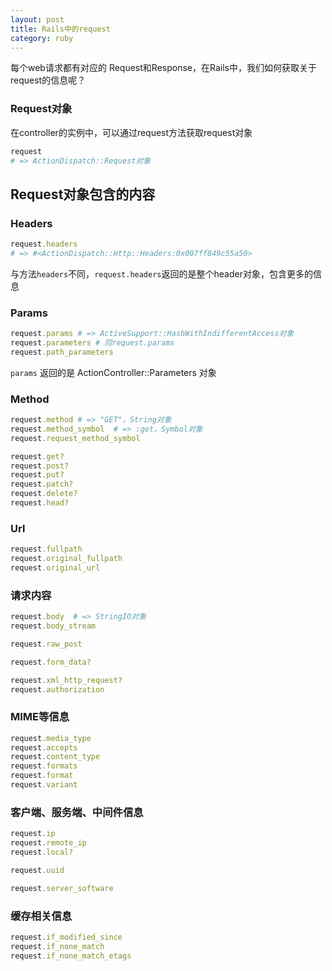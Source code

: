 ```yaml
---
layout: post
title: Rails中的request
category: ruby
---
```


每个web请求都有对应的 Request和Response，在Rails中，我们如何获取关于request的信息呢？

### Request对象

在controller的实例中，可以通过request方法获取request对象

```ruby
request
# => ActionDispatch::Request对象
```

## Request对象包含的内容

### Headers

```ruby
request.headers
# => #<ActionDispatch::Http::Headers:0x007ff849c55a50>
```
与方法`headers`不同，`request.headers`返回的是整个header对象，包含更多的信息

### Params

```ruby
request.params # => ActiveSupport::HashWithIndifferentAccess对象
request.parameters # 同request.params
request.path_parameters
```
`params` 返回的是 ActionController::Parameters 对象

### Method

```ruby
request.method # => "GET"，String对象
request.method_symbol  # => :get，Symbol对象
request.request_method_symbol

request.get?
request.post?
request.put?
request.patch?
request.delete?
request.head?
```

### Url

```ruby
request.fullpath
request.original_fullpath
request.original_url
```

### 请求内容

```ruby
request.body  # => StringIO对象
request.body_stream

request.raw_post

request.form_data?

request.xml_http_request?
request.authorization
```

###  MIME等信息

```ruby
request.media_type
request.accepts
request.content_type
request.formats
request.format
request.variant
```

### 客户端、服务端、中间件信息

```ruby
request.ip
request.remote_ip
request.local?

request.uuid

request.server_software
```

### 缓存相关信息

```ruby
request.if_modified_since
request.if_none_match
request.if_none_match_etags
```
